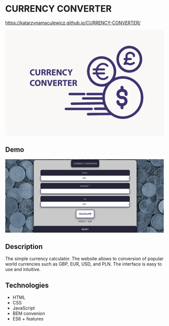 # CURRENCY CONVERTER
 https://katarzynamaculewicz.github.io/CURRENCY-CONVERTER/

![converter](images/share.png)

## Demo
![demo](images/CURRENCY%20CONVERTER.gif)

## Description
The simple currency calculator. The website allows to conversion of popular world currencies such as GBP, EUR, USD, and PLN. The interface is easy to use and intuitive.

## Technologies
- HTML
- CSS
- JavaScript
- BEM convenion
- ES6 + features